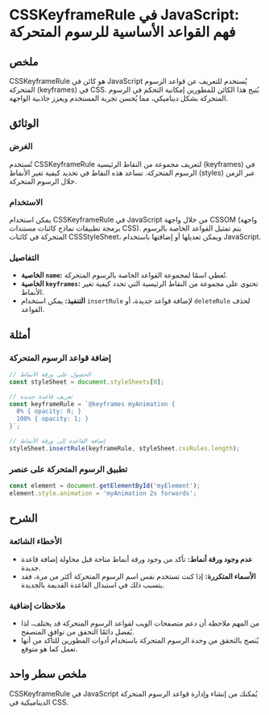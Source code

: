 <!--
Meta Description: # CSSKeyframeRule في JavaScript: فهم القواعد الأساسية للرسوم المتحركة ## ملخص CSSKeyframeRule هو كائن في JavaScript يُستخدم للتعريف عن قواعد الرسوم ال...
Meta Keywords: المتحركة, الرسوم, javascript, csskeyframerule, القواعد
-->

# CSSKeyframeRule في JavaScript: فهم القواعد الأساسية للرسوم المتحركة

## ملخص
CSSKeyframeRule هو كائن في JavaScript يُستخدم للتعريف عن قواعد الرسوم المتحركة (keyframes) في CSS. يُتيح هذا الكائن للمطورين إمكانية التحكم في الرسوم المتحركة بشكل ديناميكي، مما يُحسن تجربة المستخدم ويعزز جاذبية الواجهة.

## الوثائق
### الغرض
تُستخدم CSSKeyframeRule لتعريف مجموعة من النقاط الرئيسية (keyframes) في الرسوم المتحركة. تساعد هذه النقاط في تحديد كيفية تغير الأنماط (styles) عبر الزمن خلال الرسوم المتحركة.

### الاستخدام
يمكن استخدام CSSKeyframeRule في JavaScript من خلال واجهة CSSOM (واجهة برمجة تطبيقات نماذج كائنات مستندات CSS). يتم تمثيل القواعد الخاصة بالرسوم المتحركة في كائنات CSSStyleSheet، ويمكن تعديلها أو إضافتها باستخدام JavaScript.

### التفاصيل
- **الخاصية `name`:** تُعطي اسمًا لمجموعة القواعد الخاصة بالرسوم المتحركة.
- **الخاصية `keyframes`:** تحتوي على مجموعة من النقاط الرئيسية التي تحدد كيفية تغير الأنماط.
- **التنفيذ:** يمكن استخدام `insertRule` لإضافة قواعد جديدة، أو `deleteRule` لحذف القواعد.

## أمثلة
### إضافة قواعد الرسوم المتحركة
```javascript
// الحصول على ورقة الأنماط
const styleSheet = document.styleSheets[0];

// تعريف قاعدة جديدة
const keyframeRule = `@keyframes myAnimation {
  0% { opacity: 0; }
  100% { opacity: 1; }
}`;

// إضافة القاعدة إلى ورقة الأنماط
styleSheet.insertRule(keyframeRule, styleSheet.cssRules.length);
```

### تطبيق الرسوم المتحركة على عنصر
```javascript
const element = document.getElementById('myElement');
element.style.animation = 'myAnimation 2s forwards';
```

## الشرح
### الأخطاء الشائعة
- **عدم وجود ورقة أنماط:** تأكد من وجود ورقة أنماط متاحة قبل محاولة إضافة قاعدة جديدة.
- **الأسماء المتكررة:** إذا كنت تستخدم نفس اسم الرسوم المتحركة أكثر من مرة، فقد يتسبب ذلك في استبدال القاعدة القديمة بالجديدة.

### ملاحظات إضافية
- من المهم ملاحظة أن دعم متصفحات الويب لقواعد الرسوم المتحركة قد يختلف، لذا يُفضل دائمًا التحقق من توافق المتصفح.
- يُنصح بالتحقق من وحدة الرسوم المتحركة باستخدام أدوات المطورين للتأكد من أنها تعمل كما هو متوقع.

## ملخص سطر واحد
CSSKeyframeRule في JavaScript يُمكنك من إنشاء وإدارة قواعد الرسوم المتحركة الديناميكية في CSS.